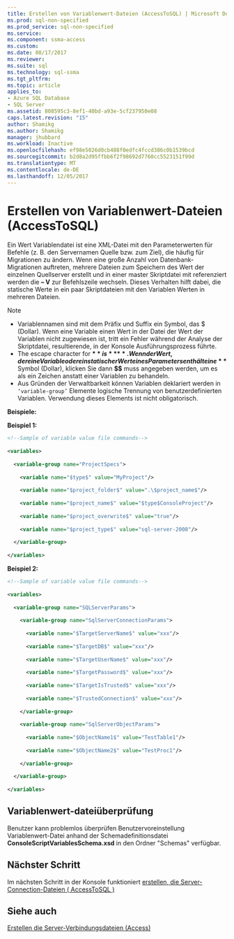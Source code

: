 ```yaml
---
title: Erstellen von Variablenwert-Dateien (AccessToSQL) | Microsoft Docs
ms.prod: sql-non-specified
ms.prod_service: sql-non-specified
ms.service: 
ms.component: ssma-access
ms.custom: 
ms.date: 08/17/2017
ms.reviewer: 
ms.suite: sql
ms.technology: sql-ssma
ms.tgt_pltfrm: 
ms.topic: article
applies_to:
- Azure SQL Database
- SQL Server
ms.assetid: 808595c3-8ef1-40bd-a93e-5cf237950e08
caps.latest.revision: "15"
author: Shamikg
ms.author: Shamikg
manager: jhubbard
ms.workload: Inactive
ms.openlocfilehash: ef98e5026d0cb488f0edfc4fccd386c0b1539bcd
ms.sourcegitcommit: b2d8a2d95ffbb6f2f98692d7760cc5523151f99d
ms.translationtype: MT
ms.contentlocale: de-DE
ms.lasthandoff: 12/05/2017
---
```

# <a name="creating-variable-value-files-accesstosql"></a>Erstellen von Variablenwert-Dateien (AccessToSQL)
Ein Wert Variablendatei ist eine XML-Datei mit den Parameterwerten für Befehle (z. B. den Servernamen Quelle bzw. zum Ziel), die häufig für Migrationen zu ändern. Wenn eine große Anzahl von Datenbank-Migrationen auftreten, mehrere Dateien zum Speichern des Wert der einzelnen Quellserver erstellt und in einer master Skriptdatei mit referenziert werden die **– V** zur Befehlszeile wechseln. Dieses Verhalten hilft dabei, die statische Werte in ein paar Skriptdateien mit den Variablen Werten in mehreren Dateien.  
  
> [!NOTE]  
> -  Variablennamen sind mit dem Präfix und Suffix ein Symbol, das $ (Dollar). Wenn eine Variable einen Wert in der Datei der Wert der Variablen nicht zugewiesen ist, tritt ein Fehler während der Analyse der Skriptdatei, resultierende, in der Konsole Ausführungsprozess führte.  
> -  The escape character for **$** is **$$**. Wenn der Wert, der eine Variable oder ein statischer Wert eines Parameters enthält eine  **$**  Symbol (Dollar), klicken Sie dann  **$$**  muss angegeben werden, um es als ein Zeichen anstatt einer Variablen zu behandeln.  
> -  Aus Gründen der Verwaltbarkeit können Variablen deklariert werden in `‘variable-group’` Elemente logische Trennung von benutzerdefinierten Variablen.  Verwendung dieses Elements ist nicht obligatorisch.  
  
**Beispiele:**  
  
**Beispiel 1:**  
  
```xml  
<!--Sample of variable value file commands-->  
  
<variables>  
  
  <variable-group name="ProjectSpecs">  
  
    <variable name="$type$" value="MyProject"/>  
  
    <variable name="$project_folder$" value=".\$project_name$"/>  
  
    <variable name="$project_name$" value="$type$ConsoleProject"/>  
  
    <variable name="$project_overwrite$" value="true"/>  
  
    <variable name="$project_type$" value="sql-server-2008"/>  
  
  </variable-group>  
  
</variables>  
```  
**Beispiel 2:**  
  
```xml  
<!--Sample of variable value file commands-->  
  
<variables>  
  
  <variable-group name="SQLServerParams">  
  
    <variable-group name="SqlServerConnectionParams">  
  
      <variable name="$TargetServerName$" value="xxx"/>  
  
      <variable name="$TargetDB$" value="xxx"/>  
  
      <variable name="$TargetUserName$" value="xxx"/>  
  
      <variable name="$TargetPassword$" value="xxx"/>  
  
      <variable name="$TargetIsTrusted$" value="xxx"/>  
  
      <variable name="$TrustedConnection$" value="xxx"/>  
  
    </variable-group>  
  
    <variable-group name="SqlServerObjectParams">  
  
      <variable name="$ObjectName1$" value="TestTable1"/>  
  
      <variable name="$ObjectName2$" value="TestProc1"/>  
  
    </variable-group>  
  
  </variable-group>  
  
</variables>  
```  
  
## <a name="variable-value-file-validation"></a>Variablenwert-dateiüberprüfung  
Benutzer kann problemlos überprüfen Benutzervoreinstellung Variablenwert-Datei anhand der Schemadefinitionsdatei **ConsoleScriptVariablesSchema.xsd** in den Ordner "Schemas" verfügbar.  
  
## <a name="next-step"></a>Nächster Schritt  
Im nächsten Schritt in der Konsole funktioniert [erstellen, die Server-Connection-Dateien &#40; AccessToSQL &#41;](../../ssma/access/creating-the-server-connection-files-accesstosql.md)  
  
## <a name="see-also"></a>Siehe auch  
[Erstellen die Server-Verbindungsdateien (Access)](http://msdn.microsoft.com/829153be-aa8e-4162-87e8-69882feecf19)  
  
